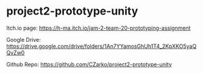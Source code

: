# project2-prototype-unity

Itch.io page: https://h-ma.itch.io/jam-2-team-20-prototyping-assignment

Google Drive: https://drive.google.com/drive/folders/1An7YYamosGhUh1T4_2KpXKO5yaQQvZw0

Github Repo: https://github.com/CZarko/project2-prototype-unity
